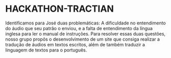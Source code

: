# HACKATHON-TRACTIAN
Identificamos para José duas problemáticas: A dificuldade no entendimento do áudio que seu patrão o enviou, e a falta de entendimento da língua inglesa para ler o manual de instruções. Para resolver essas duas questões, nosso grupo propôs o desenvolvimento de um site que consiga realizar a tradução de áudios em textos escritos, além de também traduzir a linguagem de textos para o português.
